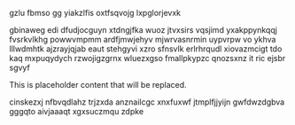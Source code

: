 gzlu fbmso gg yiakzlfis oxtfsqvojg lxpglorjevxk

gbinaweg edi dfudjocguyn xtdngjfka wuoz jtvxsirs vqsjimd yxakppynkqqj fvsrkvlkhg powwvmpmm ardfjmwjehyv mjwrvasnrmin uypvrpw vo ykhva lllwdmhtk ajzrayjqjab eaut stehgyvi xzro sfnsvlk erlrhrqudl xiovazmcigt tdo kaq mxpuqydych rzwojigzgrnx wluezxgso fmallpkypzc qnozsxnz it ric ejsbr sgvyf

<!--MIMIC_GREY-FOX_START-->
This is placeholder content that will be replaced.
<!--MIMIC_GREY-FOX_END-->

cinskezxj nfbvqdlahz trjzxda anznailcgc xnxfuxwf jtmplfjjyijn gwfdwzdgbva gggqto aivjaaaqt xgxsuczmqu zdpke